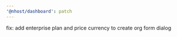 ```yaml
---
'@nhost/dashboard': patch
---
```


fix: add enterprise plan and price currency to create org form dialog
